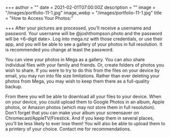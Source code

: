 +++
author = ""
date = 2021-02-01T07:00:00Z
description = ""
image = "/images/portfolio-11-1.jpg"
image_webp = "/images/portfolio-11-1.jpg"
title = "How to Access Your Photos:"

+++
After your pictures are processed, you'll receive a username and password.  Your username will be <your last name><last two digits of the year>@joshthompson.photo and the password will be <your last name><6-digit date>.  Log into mega.nz with those credentials, or use their app, and you will be able to see a gallery of your photos in full resolution.  It is recommended you change at least the password.

 You can view your photos in Mega as a gallery.  You can also share individual files with your family and friends.  Or, create folders of photos you wish to share.  If you were to try to do this from the files on your device by email, you may run into file size limitations.   Rather than ever deleting your photos from Mega, you may wish to keep them there as a full-quality backup. 

From there you will be able to download all your files to your device.  When on your device, you could upload them to Google Photos in an album, Apple photos, or Amazon photos (which may not store them in full resolution).  Don't forget that you can make your album your screensaver on Chromecast/AppleTV/Firestick.  And if you keep them in several places, you'll be less likely to ever lose them!  You will also be able to upload them to a printery of your choice.  Contact me for recommendations.